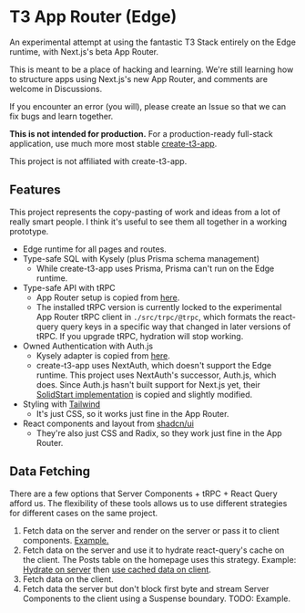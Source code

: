# T3 App Router (Edge)

An experimental attempt at using the fantastic T3 Stack entirely on the Edge runtime, with Next.js's beta App Router.

This is meant to be a place of hacking and learning. We're still learning how to structure apps using Next.js's new App Router, and comments are welcome in Discussions.

If you encounter an error (you will), please create an Issue so that we can fix bugs and learn together.

**This is not intended for production.** For a production-ready full-stack application, use much more most stable [create-t3-app](https://github.com/t3-oss/create-t3-app).

This project is not affiliated with create-t3-app.

## Features

This project represents the copy-pasting of work and ideas from a lot of really smart people. I think it's useful to see them all together in a working prototype.

- Edge runtime for all pages and routes.
- Type-safe SQL with Kysely (plus Prisma schema management)
  - While create-t3-app uses Prisma, Prisma can't run on the Edge runtime.
- Type-safe API with tRPC
  - App Router setup is copied from [here](https://github.com/trpc/next-13).
  - The installed tRPC version is currently locked to the experimental App Router tRPC client in `./src/trpc/@trpc`, which formats the react-query query keys in a specific way that changed in later versions of tRPC. If you upgrade tRPC, hydration will stop working.
- Owned Authentication with Auth.js
  - Kysely adapter is copied from [here](https://github.com/nextauthjs/next-auth/pull/5464).
  - create-t3-app uses NextAuth, which doesn't support the Edge runtime. This project uses NextAuth's successor, Auth.js, which does. Since Auth.js hasn't built support for Next.js yet, their [SolidStart implementation](https://github.com/nextauthjs/next-auth/tree/36ad964cf9aec4561dd4850c0f42b7889aa9a7db/packages/frameworks-solid-start/src) is copied and slightly modified.
- Styling with [Tailwind](https://tailwindcss.com/)
  - It's just CSS, so it works just fine in the App Router.
- React components and layout from [shadcn/ui](https://github.com/shadcn/ui)
  - They're also just CSS and Radix, so they work just fine in the App Router.

## Data Fetching

There are a few options that Server Components + tRPC + React Query afford us. The flexibility of these tools allows us to use different strategies for different cases on the same project.

1. Fetch data on the server and render on the server or pass it to client components. [Example.](https://github.com/mattddean/t3-app-router-edge/blob/03cd3c0d16fb08a208279e08d90014e8e4fc8322/src/app/profile/page.tsx#L14)
1. Fetch data on the server and use it to hydrate react-query's cache on the client. The Posts table on the homepage uses this strategy. Example: [Hydrate on server](https://github.com/mattddean/t3-app-router-edge/blob/c64d8dd8246491b7c4314c764b13d493b616df09/src/app/page.tsx#L19-L39) then [use cached data on client](https://github.com/mattddean/t3-app-router-edge/blob/03cd3c0d16fb08a208279e08d90014e8e4fc8322/src/components/posts-table.tsx#L84-L87).
1. Fetch data on the client.
1. Fetch data the server but don't block first byte and stream Server Components to the client using a Suspense boundary. TODO: Example.
